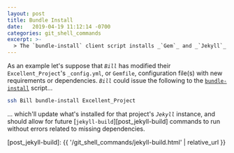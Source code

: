 ```yaml
---
layout: post
title: Bundle Install
date:   2019-04-19 11:12:14 -0700
categories: git_shell_commands
excerpt: >-
  > The `bundle-install` client script installs _`Gem`_ and _`Jekyll`_ dependencies for named repository
---
```



As an example let's suppose that _`Bill`_ has modified their `Excellent_Project`'s `_config.yml`, or `Gemfile`, configuration file(s) with new requirements or dependencies. _`Bill`_ could issue the following to the [`bundle-install`][source_master__bundle-install] script...


```bash
ssh Bill bundle-install Excellent_Project
```


... which'll update what's installed for that project's _`Jekyll`_ instance, and should allow for future [`jekyll-build`][post_jekyll-build] commands to run without errors related to missing dependencies.


[source_master__bundle-install]: https://github.com/S0AndS0/Jekyll_Admin/blob/master/git_shell_commands/bundle-install
[post_jekyll-build]: {{ '/git_shell_commands/jekyll-build.html' | relative_url }}
